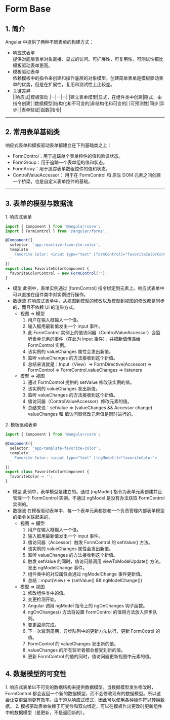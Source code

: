 # Form Base  

## 1. 简介  
Angular 中提供了两种不同表单的构建方式：  
- 响应式表单  
  提供对底层表单对象直接、显式的访问。可扩展性，可复用性，可测试性都比模板驱动表单更高。  
- 模板驱动表单  
  依赖模板中的指令来创建和操作底层的对象模型。创建简单表单是模板驱动表单的优势，但是在扩展性，复用和测试性上比较差。
- 关键差异  
  ||响应式|模板驱动
  |--|--|--|
  |建立表单模型|显式，在组件类中创建|隐式，由指令创建|
  |数据模型|结构化和不可变的|非结构化和可变的|
  |可预测性|同步|异步|
  |表单验证|函数|指令|  

---

## 2. 常用表单基础类  
响应式表单和模板驱动表单都建立在下列基础类之上：  
- FormControl：用于追踪单个表单控件的值和验证状态。
- FormGroup：用于追踪一个表单组的值和状态。
- FormArray：用于追踪表单数组控件的值和状态。
- ControlValueAccessor： 用于在 FormControl 和 原生 DOM 元素之间创建一个桥梁，也是自定义表单控件的基础。  

---

## 3. 表单的模型与数据流  
1\. 响应式表单  
```ts
import { Component } from '@angular/core';
import { FormControl } from '@angular/forms';

@Component({
  selector: 'app-reactive-favorite-color',
  template: `
    Favorite Color: <input type="text" [formControl]="favoriteColorControl">
  `
})
export class FavoriteColorComponent {
  favoriteColorControl = new FormControl('');
}
```
- 模型
  此例中，表单实例通过 [formControl] 指令绑定到元素上。响应式表单中可以直接在组件类中对实例进行操作。
- 数据流
  在响应式表单中，从视图到模型的修改以及模型到视图的修改都是同步的，而且不依赖 UI 的渲染方式。  
    - 视图 => 模型  
      1. 用户在输入框输入一个值。
      2. 输入框用最新值发出一个 input 事件。
      3. 此 FormControl 实例上的值访问器（ControlValueAccessor）会监听表单元素的事件（在此为 input 事件），并把新值传递给 FormControl 实例。
      4. 该实例的 valueChanges 属性会发出新值。
      5. 监听 valueChanges 的方法接收到这个新值。
      6. 总结来说就是：Input（View）=> FormDirective(Accessor) => FormControl => FormControl.valueChanges => listeners
    - 模型 => 视图  
      1. 通过 FormControl 提供的 setValue 修改该实例的值。
      2. 该实例的 valueChanges 发出新值。
      3. 监听 valueChanges 的方法接收到这个新值。
      4. 值访问器（ControlValueAccessor）修改元素的值。
      5. 总结来说：setValue => (valueChanges && Accessor change) valueChanges 和 值访问器修改元素值是同时进行的。

2\. 模板驱动表单
```ts
import { Component } from '@angular/core';

@Component({
  selector: 'app-template-favorite-color',
  template: `
    Favorite Color: <input type="text" [(ngModel)]="favoriteColor">
  `
})
export class FavoriteColorComponent {
  favoriteColor = '';
}
```
- 模型
  此例中，表单模型是建立的。通过 [ngModel] 指令为表单元素创建并且管理一个 FormControl 实例。不通过 ngModel 是没有办法获取 FormControl 实例的。
- 数据流
  在模板驱动表单中，每一个表单元素都是和一个负责管理内部表单模型的指令关联起来的。  
    - 视图 => 模型  
      1. 用户在输入框输入一个值。
      2. 输入框用最新值发出一个 input 事件。
      3. 值访问器（Accessor）触发 FormControl 的 setValue() 方法。
      4. 该实例的 valueChanges 属性会发出新值。
      5. 监听 valueChanges 的方法接收到这个新值。
      6. 触发 setValue 的同时，值访问器调用 viewToModelUpdate() 方法，发出 ngModelChange 事件。
      7. 组件类中的对应属性会通过 ngModelChange 事件更新值。
      8. 总结：input(View) => (setValue() && ngModelChange())
    - 模型 => 视图  
      1. 修改组件类中的值。
      2. 变更检测开始。
      3. Angular 调用 ngModel 指令上的 ngOnChanges 钩子函数。
      4. ngOnChanges() 方法将设置 FormControl 的值得方法放入异步队列。
      5. 变更监测完成。
      6. 下一次监测周期，异步队列中的更新方法执行，更新 FormCotrol 的值。
      7. FormControl 的 valueChanges 发出新的值。
      8. valueChanges 的所有监听者都会接受到新的值。
      9. 更新 FormControl 的值的同时，值访问器更新视图中元素的值。

## 4. 数据模型的可变性
1\. 响应式表单以不可变的数据结构来提供数据模型。当数据模型发生修改时，FormControl 都会返回一个新的数据模型，而不会修改现有的数据模型。所以这会让变更监测更有效率。由于遵从响应式模式，因此可以使用各种操作符以转换数据。
2\. 模板驱动表单依赖于可变性和双向绑定，可以在模板作出更改时更新组件中的数据模型（是更新，不是返回新的）。



